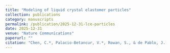 ```yaml
---
title: "Modeling of liquid crystal elastomer particles"
collection: publications
category: manuscripts
permalink: /publication/2025-12-31-lce-particles
date: 2025-12-31
venue: "Nature Communications"
paperurl: ""
citation: "Chen, C.*, Palacio-Betancur, V.*, Rowan, S., & de Pablo, J. J."
---
```

